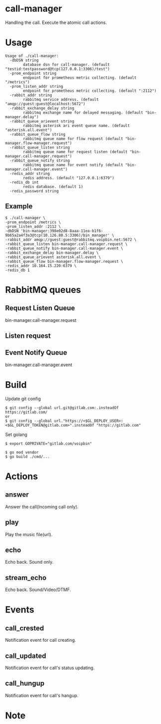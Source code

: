 # call-manager
Handling the call.
Execute the atomic call actions.

# Usage
```
Usage of ./call-manager:
  -dbDSN string
        database dsn for call-manager. (default "testid:testpassword@tcp(127.0.0.1:3306)/test")
  -prom_endpoint string
        endpoint for prometheus metric collecting. (default "/metrics")
  -prom_listen_addr string
        endpoint for prometheus metric collecting. (default ":2112")
  -rabbit_addr string
        rabbitmq service address. (default "amqp://guest:guest@localhost:5672")
  -rabbit_exchange_delay string
        rabbitmq exchange name for delayed messaging. (default "bin-manager.delay")
  -rabbit_queue_arievent string
        rabbitmq asterisk ari event queue name. (default "asterisk.all.event")
  -rabbit_queue_flow string
        rabbitmq queue name for flow request (default "bin-manager.flow-manager.request")
  -rabbit_queue_listen string
        rabbitmq queue name for request listen (default "bin-manager.call-manager.request")
  -rabbit_queue_notify string
        rabbitmq queue name for event notify (default "bin-manager.call-manager.event")
  -redis_addr string
        redis address. (default "127.0.0.1:6379")
  -redis_db int
        redis database. (default 1)
  -redis_password string
```

## Example
```
$ ./call-manager \
-prom_endpoint /metrics \
-prom_listen_addr :2112 \
-dbDSN 'bin-manager:398e02d8-8aaa-11ea-b1f6-9b65a2a4f3a3@tcp(10.126.80.5:3306)/bin_manager' \
-rabbit_addr amqp://guest:guest@rabbitmq.voipbin.net:5672 \
-rabbit_queue_listen bin-manager.call-manager.request \
-rabbit_queue_notify bin-manager.call-manager.event \
-rabbit_exchange_delay bin-manager.delay \
-rabbit_queue_arievent asterisk.all.event \
-rabbit_queue_flow bin-manager.flow-manager.request \
-redis_addr 10.164.15.220:6379 \
-redis_db 1
```

# RabbitMQ queues
## Request Listen Queue
bin-manager.call-manager.request

## Listen request

####

## Event Notify Queue
bin-manager.call-manager.event

# Build

Update git config
```
$ git config --global url.git@gitlab.com:.insteadOf https://gitlab.com/
or
$ git config --global url."https://<$GL_DEPLOY_USER>:<$GL_DEPLOY_TOKEN@gitlab.com>".insteadOf "https://gitlab.com"
```

Set golang
```
$ export GOPRIVATE="gitlab.com/voipbin"
```

```
$ go mod vendor
$ go build ./cmd/...
```

# Actions
## answer
Answer the call(Incoming call only).

## play
Play the music file(url).

## echo
Echo back. Sound only.

## stream_echo
Echo back. Sound/Video/DTMF.

# Events
## call_crested
Notification event for call creating.

## call_updated
Notification event for call's status updating.

## call_hungup
Notification event for call's hangup.

# Note
